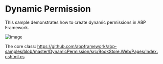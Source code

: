 # Dynamic Permission

This sample demonstrates how to create dynamic permissions in ABP Framework.

![image](https://github.com/user-attachments/assets/67bfc187-1f76-44fe-917e-b225d22975e2)

The core class:  https://github.com/abpframework/abp-samples/blob/master/DynamicPermission/src/BookStore.Web/Pages/Index.cshtml.cs